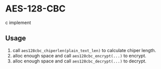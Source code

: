 # AES-128-CBC

c implement

## Usage

1. call `aes128cbc_chiperlen(plain_text_len)` to calculate chiper length.
2. alloc enough space and call `aes128cbc_encrypt(...)` to encrypt.
3. alloc enough space and call `aes128cbc_decrypt(...)` to decrypt.